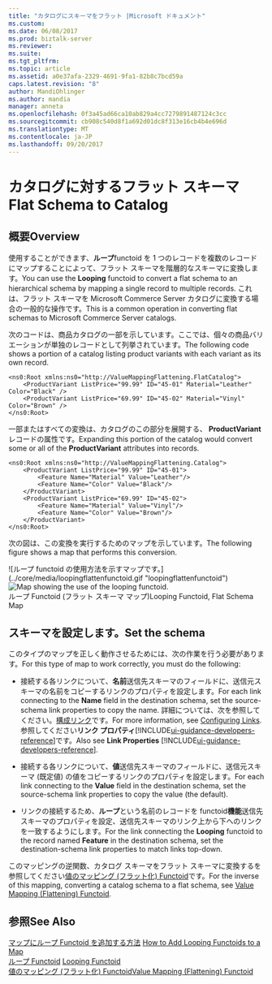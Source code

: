 ```yaml
---
title: "カタログにスキーマをフラット |Microsoft ドキュメント"
ms.custom: 
ms.date: 06/08/2017
ms.prod: biztalk-server
ms.reviewer: 
ms.suite: 
ms.tgt_pltfrm: 
ms.topic: article
ms.assetid: a0e37afa-2329-4691-9fa1-82b8c7bcd59a
caps.latest.revision: "8"
author: MandiOhlinger
ms.author: mandia
manager: anneta
ms.openlocfilehash: 0f3a45ad66ca10ab829a4cc7279891487124c3cc
ms.sourcegitcommit: cb908c540d8f1a692d01dc8f313e16cb4b4e696d
ms.translationtype: MT
ms.contentlocale: ja-JP
ms.lasthandoff: 09/20/2017
---
```

# <a name="flat-schema-to-catalog"></a><span data-ttu-id="f3961-102">カタログに対するフラット スキーマ</span><span class="sxs-lookup"><span data-stu-id="f3961-102">Flat Schema to Catalog</span></span>

## <a name="overview"></a><span data-ttu-id="f3961-103">概要</span><span class="sxs-lookup"><span data-stu-id="f3961-103">Overview</span></span>
<span data-ttu-id="f3961-104">使用することができます、**ループ**functoid を 1 つのレコードを複数のレコードにマップすることによって、フラット スキーマを階層的なスキーマに変換します。</span><span class="sxs-lookup"><span data-stu-id="f3961-104">You can use the **Looping** functoid to convert a flat schema to an hierarchical schema by mapping a single record to multiple records.</span></span> <span data-ttu-id="f3961-105">これは、フラット スキーマを Microsoft Commerce Server カタログに変換する場合の一般的な操作です。</span><span class="sxs-lookup"><span data-stu-id="f3961-105">This is a common operation in converting flat schemas to Microsoft Commerce Server catalogs.</span></span>  
  
 <span data-ttu-id="f3961-106">次のコードは、商品カタログの一部を示しています。ここでは、個々の商品バリエーションが単独のレコードとして列挙されています。</span><span class="sxs-lookup"><span data-stu-id="f3961-106">The following code shows a portion of a catalog listing product variants with each variant as its own record.</span></span>  
  
```  
<ns0:Root xmlns:ns0="http://ValueMappingFlattening.FlatCatalog">  
    <ProductVariant ListPrice="99.99" ID="45-01" Material="Leather" Color="Black" />  
    <ProductVariant ListPrice="69.99" ID="45-02" Material="Vinyl" Color="Brown" />  
</ns0:Root>  
```  
  
 <span data-ttu-id="f3961-107">一部またはすべての変換は、カタログのこの部分を展開する、 **ProductVariant**レコードの属性です。</span><span class="sxs-lookup"><span data-stu-id="f3961-107">Expanding this portion of the catalog would convert some or all of the **ProductVariant** attributes into records.</span></span>  
  
```  
<ns0:Root xmlns:ns0="http://ValueMappingFlattening.Catalog">  
    <ProductVariant ListPrice="99.99" ID="45-01">  
        <Feature Name="Material" Value="Leather"/>  
        <Feature Name="Color" Value="Black"/>  
    </ProductVariant>  
    <ProductVariant ListPrice="69.99" ID="45-02">  
        <Feature Name="Material" Value="Vinyl"/>  
        <Feature Name="Color" Value="Brown"/>  
    </ProductVariant>  
</ns0:Root>  
```  
  
 <span data-ttu-id="f3961-108">次の図は、この変換を実行するためのマップを示しています。</span><span class="sxs-lookup"><span data-stu-id="f3961-108">The following figure shows a map that performs this conversion.</span></span>  
  
 <span data-ttu-id="f3961-109">![ループ functoid の使用方法を示すマップです。] (../core/media/loopingflattenfunctoid.gif "loopingflattenfunctoid")</span><span class="sxs-lookup"><span data-stu-id="f3961-109">![Map showing the use of the looping functoid.](../core/media/loopingflattenfunctoid.gif "loopingflattenfunctoid")</span></span>  
<span data-ttu-id="f3961-110">ループ Functoid (フラット スキーマ マップ)</span><span class="sxs-lookup"><span data-stu-id="f3961-110">Looping Functoid, Flat Schema Map</span></span>  

## <a name="set-the-schema"></a><span data-ttu-id="f3961-111">スキーマを設定します。</span><span class="sxs-lookup"><span data-stu-id="f3961-111">Set the schema</span></span>  
 <span data-ttu-id="f3961-112">このタイプのマップを正しく動作させるためには、次の作業を行う必要があります。</span><span class="sxs-lookup"><span data-stu-id="f3961-112">For this type of map to work correctly, you must do the following:</span></span>  
  
-   <span data-ttu-id="f3961-113">接続する各リンクについて、**名前**送信先スキーマのフィールドに、送信元スキーマの名前をコピーするリンクのプロパティを設定します。</span><span class="sxs-lookup"><span data-stu-id="f3961-113">For each link connecting to the **Name** field in the destination schema, set the source-schema link properties to copy the name.</span></span> <span data-ttu-id="f3961-114">詳細については、次を参照してください。[構成リンク](../core/configuring-links.md)です。</span><span class="sxs-lookup"><span data-stu-id="f3961-114">For more information, see [Configuring Links](../core/configuring-links.md).</span></span> <span data-ttu-id="f3961-115">参照してください**リンク プロパティ**[!INCLUDE[ui-guidance-developers-reference](../includes/ui-guidance-developers-reference.md)]です。</span><span class="sxs-lookup"><span data-stu-id="f3961-115">Also see **Link Properties** [!INCLUDE[ui-guidance-developers-reference](../includes/ui-guidance-developers-reference.md)].</span></span>
  
-   <span data-ttu-id="f3961-116">接続する各リンクについて、**値**送信先スキーマのフィールドに、送信元スキーマ (既定値) の値をコピーするリンクのプロパティを設定します。</span><span class="sxs-lookup"><span data-stu-id="f3961-116">For each link connecting to the **Value** field in the destination schema, set the source-schema link properties to copy the value (the default).</span></span>  
  
-   <span data-ttu-id="f3961-117">リンクの接続するため、**ループ**という名前のレコードを functoid**機能**送信先スキーマのプロパティを設定、送信先スキーマのリンク上から下へのリンクを一致するようにします。</span><span class="sxs-lookup"><span data-stu-id="f3961-117">For the link connecting the **Looping** functoid to the record named **Feature** in the destination schema, set the destination-schema link properties to match links top-down.</span></span>  
  
 <span data-ttu-id="f3961-118">このマッピングの逆関数、カタログ スキーマをフラット スキーマに変換するを参照してください[値のマッピング (フラット化) Functoid](../core/value-mapping-flattening-functoid.md)です。</span><span class="sxs-lookup"><span data-stu-id="f3961-118">For the inverse of this mapping, converting a catalog schema to a flat schema, see [Value Mapping (Flattening) Functoid](../core/value-mapping-flattening-functoid.md).</span></span>  
  
## <a name="see-also"></a><span data-ttu-id="f3961-119">参照</span><span class="sxs-lookup"><span data-stu-id="f3961-119">See Also</span></span>  
 <span data-ttu-id="f3961-120">[マップにループ Functoid を追加する方法](../core/how-to-add-looping-functoids-to-a-map.md) </span><span class="sxs-lookup"><span data-stu-id="f3961-120">[How to Add Looping Functoids to a Map](../core/how-to-add-looping-functoids-to-a-map.md) </span></span>  
 <span data-ttu-id="f3961-121">[ループ Functoid](../core/looping-functoid.md) </span><span class="sxs-lookup"><span data-stu-id="f3961-121">[Looping Functoid](../core/looping-functoid.md) </span></span>  
 [<span data-ttu-id="f3961-122">値のマッピング (フラット化) Functoid</span><span class="sxs-lookup"><span data-stu-id="f3961-122">Value Mapping (Flattening) Functoid</span></span>](../core/value-mapping-flattening-functoid.md)